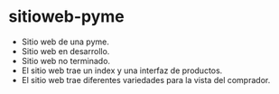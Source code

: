 # sitioweb-pyme
- Sitio web de una pyme. 
- Sitio web en desarrollo. 
- Sitio web no terminado.
- El sitio web trae un index y una interfaz de productos.
- El sitio web trae diferentes variedades para la vista del comprador.
